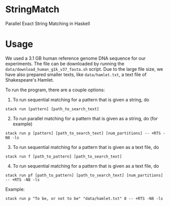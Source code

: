 # StringMatch
Parallel Exact String Matching in Haskell

# Usage
We used a 3.1 GB human reference genome DNA sequence for our experiments. The file can be downloaded by running the `data/download_human_g1k_v37_fasta.sh` script. Due to the large file size, we have also prepared smaller texts, like `data/hamlet.txt`, a text file of Shakespeare's Hamlet. 

To run the program, there are a couple options:

1. To run sequential matching for a pattern that is given a string, do
```
stack run [pattern] [path_to_search_text]
```

2. To run parallel matching for a pattern that is given as a string, do (for example)
```
stack run p [pattern] [path_to_search_text] [num_partitions] -- +RTS -N8 -ls
```

3. To run sequential matching for a pattern that is given as a text file, do
```
stack run f [path_to_pattern] [path_to_search_text]
```

4. To run sequential matching for a pattern that is given as a text file, do
```
stack run pf [path_to_pattern] [path_to_search_text] [num_partitions] -- +RTS -N8 -ls
```

Example:
```
stack run p "To be, or not to be" "data/hamlet.txt" 8 -- +RTS -N8 -ls
```

